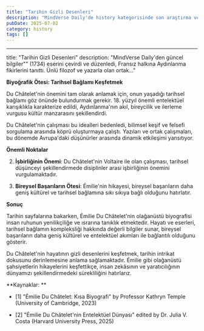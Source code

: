 ```yaml
---
title: "Tarihin Gizli Desenleri"
description: "MindVerse Daily'de history kategorisinde son araştırma ve içgörüler keşfedin."
pubDate: 2025-07-02
category: history
tags: []
---
```


---
title: "Tarihin Gizli Desenleri"
description: "MindVerse Daily'den güncel bilgiler"" (1734) eserini çevirdi ve düzenledi, Fransız halkına Aydınlanma fikirlerini tanıttı. Ünlü filozof ve yazarla olan ortak..."

**Biyoğrafik Ötesi: Tarihsel Bağlamı Keşfetmek**

Du Châtelet'nin önemini tam olarak anlamak için, onun yaşadığı tarihsel bağlamı göz önünde bulundurmak gerekir. 18. yüzyıl önemli entelektüel karışıklıkla karakterize edildi, Aydınlanma'nın akıl, bireycilik ve ilerleme vurgusu kültür manzarasını şekillendirdi.

Du Châtelet'nin çalışması bu idealleri bedenledi, bilimsel keşif ve felsefi sorgulama arasında köprü oluşturmaya çalıştı. Yazıları ve ortak çalışmaları, bu dönemde Avrupa'daki düşünürler arasında dinamik etkileşimi yansıtıyor.

**Önemli Noktalar**

2. **İşbirliğinin Önemi**: Du Châtelet'nin Voltaire ile olan çalışması, tarihsel düşünceyi şekillendirmede disiplinler arası işbirliğinin önemini vurgulamaktadır.

3. **Bireysel Başarıların Ötesi**: Émilie'nin hikayesi, bireysel başarıların daha geniş kültürel ve tarihsel bağlamına sıkı sıkıya bağlı olduğunu hatırlatır.

**Sonuç**

Tarihin sayfalarına bakarken, Émilie Du Châtelet'nin olağanüstü biyografisi insan ruhunun yenilikçiliğe ve ısrarına tanıklık etmektedir. Hayatı ve eserleri, tarihsel bağlamın kompleksliği hakkında değerli bilgiler sunar, bireysel başarıların daha geniş kültürel ve entelektüel akımları ile bağlantılı olduğunu gösterir.

Du Châtelet'nin hayatının gizli desenlerini keşfetmek, tarihin intrikat dokusunu derinlemesine anlama sağlamaktadır. Émilie gibi olağanüstü şahsiyetlerin hikayelerini keşfettikçe, insan zekâsının ve yaratıcılığının dünyamızı şekillendirmedeki sürekliliğini hatırlarız.

**Kaynaklar: **

* [1] "Émilie Du Châtelet: Kısa Biyografi" by Professor Kathryn Temple (University of Cambridge, 2023)

* [2] "Émilie Du Châtelet'nin Entelektüel Dünyası" edited by Dr. Julia V. Costa (Harvard University Press, 2025)
